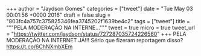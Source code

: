 
+++
author = "Jaydson Gomes"
categories = ["tweet"]
date = "Tue May 03 00:01:56 +0000 2016"
draft = false
slug = "803fc4a757c375825346fea3745202f1639be4c2"
tags = ["tweet"]
title = """PELA MODERAÇÃO NA INTERNE..."""
tweet = true
micro = true
tweet_url = "https://twitter.com/jaydson/status/727287035724226560"
+++
PELA MODERAÇÃO NA INTERNET JÁ!!! Sério que fizeram reportagem disso? https://t.co/6ChNXmbXEm
